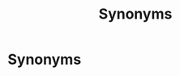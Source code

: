 ﻿---
uid: synonyms
locale: en
title: Synonyms
dnneditions: DNN Platform, Evoq Content,Evoq Engage
dnnversion: 09.02.00
related-topics: 
---

# Synonyms
